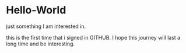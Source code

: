 # Hello-World
 just something  I am interested in.

this is the first time that i signed in GITHUB.
I hope this journey will last a long time and be interesting.
